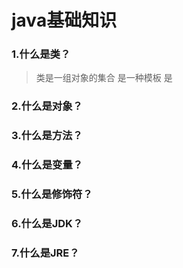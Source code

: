 # java基础知识

### 1.什么是类？

> 类是一组对象的集合
> 是一种模板
> 是

### 2.什么是对象？
### 3.什么是方法？
### 4.什么是变量？
### 5.什么是修饰符？
### 6.什么是JDK？
### 7.什么是JRE？

